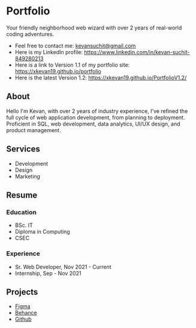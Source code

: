 # Portfolio
Your friendly neighborhood web wizard with over 2 years of real-world coding adventures.
- Feel free to contact me: kevansuchit@gmail.com 
- Here is my LinkedIn profile: https://www.linkedin.com/in/kevan-suchit-849280213
- Here is a link to Version 1.1 of my portfolio site: https://xkevan19.github.io/portfolio
- Here is the latest Version 1.2: https://xkevan19.github.io/PortfolioV1.2/

## About
Hello I'm Kevan, with over 2 years of industry experience, I've refined the full cycle of web application development, from planning to deployment. Proficient in SQL, web development, data analytics, UI/UX design, and product management.

## Services
- Development
- Design
- Marketing

## Resume
### Education
- BSc. IT
- Diploma in Computing
- CSEC

### Experience
- Sr. Web Developer, Nov 2021 - Current
- Internship, Sep - Nov 2021

## Projects
- [Figma](https://www.figma.com/@kevan21)
- [Behance](https://www.behance.net/xkevanx)
- [Github](https://github.com/xkevan19)